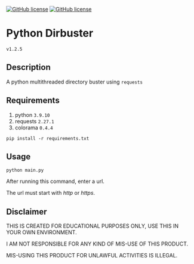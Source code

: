 [![GitHub license](https://img.shields.io/badge/version-v1.2-green.svg)](https://github.com/AkuzaInu/dirbuster/blob/main/main.py)
[![GitHub license](https://img.shields.io/badge/license-Unlicense-blue.svg)](https://raw.githubusercontent.com/AkuzaInu/dirbuster/main/LICENSE)

# Python Dirbuster
`v1.2.5`

## Description
A python multithreaded directory buster using `requests`

## Requirements
1. python `3.9.10`
2. requests `2.27.1`
3. colorama `0.4.4`

```
pip install -r requirements.txt
```

## Usage
```
python main.py
```

After running this command, enter a url. 

The url must start with *http* or *https*.

## Disclaimer
THIS IS CREATED FOR EDUCATIONAL PURPOSES ONLY, USE THIS IN YOUR OWN ENVIRONMENT.

I AM NOT RESPONSIBLE FOR ANY KIND OF MIS-USE OF THIS PRODUCT.

MIS-USING THIS PRODUCT FOR UNLAWFUL ACTIVITIES IS ILLEGAL.
